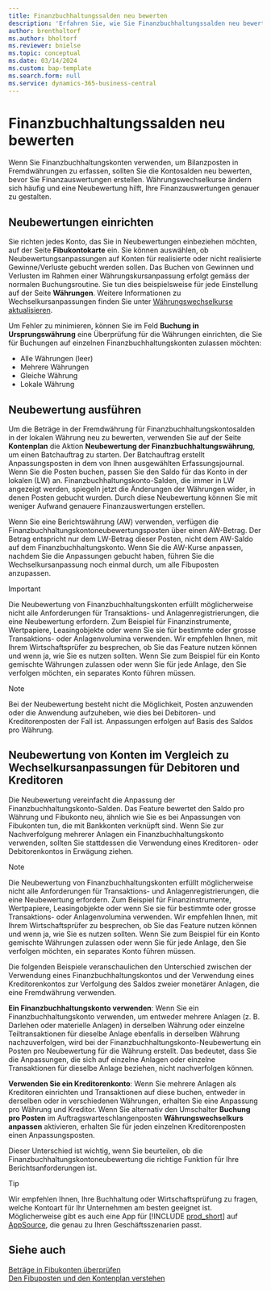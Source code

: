 ```yaml
---
title: Finanzbuchhaltungssalden neu bewerten
description: 'Erfahren Sie, wie Sie Finanzbuchhaltungssalden neu bewerten, bevor Sie Ihre Finanzauswertungen erstellen.'
author: brentholtorf
ms.author: bholtorf
ms.reviewer: bnielse
ms.topic: conceptual
ms.date: 03/14/2024
ms.custom: bap-template
ms.search.form: null
ms.service: dynamics-365-business-central
---
```


# Finanzbuchhaltungssalden neu bewerten

Wenn Sie Finanzbuchhaltungskonten verwenden, um Bilanzposten in Fremdwährungen zu erfassen, sollten Sie die Kontosalden neu bewerten, bevor Sie Finanzauswertungen erstellen. Währungswechselkurse ändern sich häufig und eine Neubewertung hilft, Ihre Finanzauswertungen genauer zu gestalten.

## Neubewertungen einrichten

Sie richten jedes Konto, das Sie in Neubewertungen einbeziehen möchten, auf der Seite **Fibukontokarte** ein. Sie können auswählen, ob Neubewertungsanpassungen auf Konten für realisierte oder nicht realisierte Gewinne/Verluste gebucht werden sollen. Das Buchen von Gewinnen und Verlusten im Rahmen einer Währungskursanpassung erfolgt gemäss der normalen Buchungsroutine. Sie tun dies beispielsweise für jede Einstellung auf der Seite **Währungen**. Weitere Informationen zu Wechselkursanpassungen finden Sie unter [Währungswechselkurse aktualisieren](finance-how-update-currencies.md).

Um Fehler zu minimieren, können Sie im Feld **Buchung in Ursprungswährung** eine Überprüfung für die Währungen einrichten, die Sie für Buchungen auf einzelnen Finanzbuchhaltungskonten zulassen möchten:

* Alle Währungen (leer)
* Mehrere Währungen
* Gleiche Währung
* Lokale Währung

## Neubewertung ausführen

Um die Beträge in der Fremdwährung für Finanzbuchhaltungskontosalden in der lokalen Währung neu zu bewerten, verwenden Sie auf der Seite **Kontenplan** die Aktion **Neubewertung der Finanzbuchhaltungswährung**, um einen Batchauftrag zu starten. Der Batchauftrag erstellt Anpassungsposten in dem von Ihnen ausgewählten Erfassungsjournal. Wenn Sie die Posten buchen, passen Sie den Saldo für das Konto in der lokalen (LW) an. Finanzbuchhaltungskonto-Salden, die immer in LW angezeigt werden, spiegeln jetzt die Änderungen der Währungen wider, in denen Posten gebucht wurden. Durch diese Neubewertung können Sie mit weniger Aufwand genauere Finanzauswertungen erstellen.

Wenn Sie eine Berichtswährung (AW) verwenden, verfügen die Finanzbuchhaltungskontoneubewertungsposten über einen AW-Betrag. Der Betrag entspricht nur dem LW-Betrag dieser Posten, nicht dem AW-Saldo auf dem Finanzbuchhaltungskonto. Wenn Sie die AW-Kurse anpassen, nachdem Sie die Anpassungen gebucht haben, führen Sie die Wechselkursanpassung noch einmal durch, um alle Fibuposten anzupassen.

> [!IMPORTANT]
> Die Neubewertung von Finanzbuchhaltungskonten erfüllt möglicherweise nicht alle Anforderungen für Transaktions- und Anlagenregistrierungen, die eine Neubewertung erfordern. Zum Beispiel für Finanzinstrumente, Wertpapiere, Leasingobjekte oder wenn Sie sie für bestimmte oder grosse Transaktions- oder Anlagenvolumina verwenden. Wir empfehlen Ihnen, mit Ihrem Wirtschaftsprüfer zu besprechen, ob Sie das Feature nutzen können und wenn ja, wie Sie es nutzen sollten. Wenn Sie zum Beispiel für ein Konto gemischte Währungen zulassen oder wenn Sie für jede Anlage, den Sie verfolgen möchten, ein separates Konto führen müssen.

> [!NOTE]
> Bei der Neubewertung besteht nicht die Möglichkeit, Posten anzuwenden oder die Anwendung aufzuheben, wie dies bei Debitoren- und Kreditorenposten der Fall ist. Anpassungen erfolgen auf Basis des Saldos pro Währung.

## Neubewertung von Konten im Vergleich zu Wechselkursanpassungen für Debitoren und Kreditoren

Die Neubewertung vereinfacht die Anpassung der Finanzbuchhaltungskonto-Salden. Das Feature bewertet den Saldo pro Währung und Fibukonto neu, ähnlich wie Sie es bei Anpassungen von Fibukonten tun, die mit Bankkonten verknüpft sind. Wenn Sie zur Nachverfolgung mehrerer Anlagen ein Finanzbuchhaltungskonto verwenden, sollten Sie stattdessen die Verwendung eines Kreditoren- oder Debitorenkontos in Erwägung ziehen.

> [!NOTE]
> Die Neubewertung von Finanzbuchhaltungskonten erfüllt möglicherweise nicht alle Anforderungen für Transaktions- und Anlagenregistrierungen, die eine Neubewertung erfordern. Zum Beispiel für Finanzinstrumente, Wertpapiere, Leasingobjekte oder wenn Sie sie für bestimmte oder grosse Transaktions- oder Anlagenvolumina verwenden. Wir empfehlen Ihnen, mit Ihrem Wirtschaftsprüfer zu besprechen, ob Sie das Feature nutzen können und wenn ja, wie Sie es nutzen sollten. Wenn Sie zum Beispiel für ein Konto gemischte Währungen zulassen oder wenn Sie für jede Anlage, den Sie verfolgen möchten, ein separates Konto führen müssen.

Die folgenden Beispiele veranschaulichen den Unterschied zwischen der Verwendung eines Finanzbuchhaltungskontos und der Verwendung eines Kreditorenkontos zur Verfolgung des Saldos zweier monetärer Anlagen, die eine Fremdwährung verwenden.

**Ein Finanzbuchhaltungskonto verwenden**: Wenn Sie ein Finanzbuchhaltungskonto verwenden, um entweder mehrere Anlagen (z. B. Darlehen oder materielle Anlagen) in derselben Währung oder einzelne Teiltransaktionen für dieselbe Anlage ebenfalls in derselben Währung nachzuverfolgen, wird bei der Finanzbuchhaltungskonto-Neubewertung ein Posten pro Neubewertung für die Währung erstellt. Das bedeutet, dass Sie die Anpassungen, die sich auf einzelne Anlagen oder einzelne Transaktionen für dieselbe Anlage beziehen, nicht nachverfolgen können.

**Verwenden Sie ein Kreditorenkonto**: Wenn Sie mehrere Anlagen als Kreditoren einrichten und Transaktionen auf diese buchen, entweder in derselben oder in verschiedenen Währungen, erhalten Sie eine Anpassung pro Währung und Kreditor. Wenn Sie alternativ den Umschalter **Buchung pro Posten** im Auftragswarteschlangenposten **Währungswechselkurs anpassen** aktivieren, erhalten Sie für jeden einzelnen Kreditorenposten einen Anpassungsposten.

Dieser Unterschied ist wichtig, wenn Sie beurteilen, ob die Finanzbuchhaltungskontoneubewertung die richtige Funktion für Ihre Berichtsanforderungen ist.

> [!TIP]
> Wir empfehlen Ihnen, Ihre Buchhaltung oder Wirtschaftsprüfung zu fragen, welche Kontoart für Ihr Unternehmen am besten geeignet ist. Möglicherweise gibt es auch eine App für [!INCLUDE [prod_short](includes/prod_short.md)] auf [AppSource](https://appsource.microsoft.com/en-us/marketplace/apps?page=1&product=dynamics-365-business-central), die genau zu Ihren Geschäftsszenarien passt.

## Siehe auch 

[Beträge in Fibukonten überprüfen](finance-review-accounts.md)  
[Den Fibuposten und den Kontenplan verstehen](finance-general-ledger.md)  
